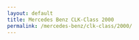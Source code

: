 ```yaml
---
layout: default
title: Mercedes Benz CLK-Class 2000
permalink: /mercedes-benz/clk-class/2000/
---
```

